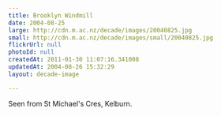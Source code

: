 ```yaml
---
title: Brooklyn Windmill
date: 2004-08-25
large: http://cdn.m.ac.nz/decade/images/20040825.jpg
small: http://cdn.m.ac.nz/decade/images/small/20040825.jpg
flickrUrl: null
photoId: null
createdAt: 2011-01-30 11:07:16.341008
updatedAt: 2004-08-26 15:32:29
layout: decade-image

---
```

Seen from St Michael's Cres, Kelburn.
